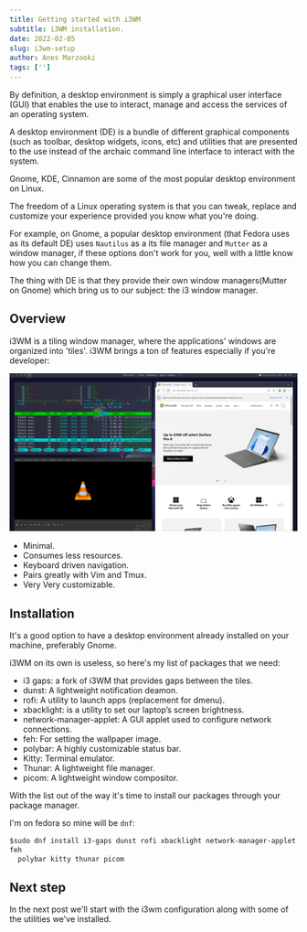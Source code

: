 ```yaml
---
title: Getting started with i3WM
subtitle: i3WM installation.
date: 2022-02-05
slug: i3wm-setup
author: Anes Marzooki
tags: ['']
---
```


By definition, a desktop environment is simply a graphical user interface (GUI)
that enables the use to interact, manage and access the services of an
operating system.

A desktop environment (DE) is a bundle of different graphical components (such
as toolbar, desktop widgets, icons, etc) and utilities that are presented to
the use instead of the archaic command line interface to interact with the system.

Gnome, KDE, Cinnamon are some of the most popular desktop environment on Linux.

The freedom of a Linux operating system is that you can tweak, replace and
customize your experience provided you know what you're doing.

For example, on Gnome, a popular desktop environment (that Fedora uses as its
default DE) uses `Nautilus` as a its file manager and `Mutter` as a window
manager, if these options don't work for you, well with a little know how you
can change them.

The thing with DE is that they provide their own window managers(Mutter on
Gnome) which bring us to our subject: the i3 window manager.

## Overview

i3WM is a tiling window manager, where the applications' windows are organized into 'tiles'.
i3WM brings a ton of features especially if you're developer:

![i3wm tiles](./i3wm.png)

- Minimal.
- Consumes less resources.
- Keyboard driven navigation.
- Pairs greatly with Vim and Tmux.
- Very Very customizable.

## Installation

It's a good option to have a desktop environment already installed on your
machine, preferably Gnome.

i3WM on its own is useless, so here's my list of packages that we need:

- i3 gaps: a fork of i3WM that provides gaps between the tiles.
- dunst: A lightweight notification deamon.
- rofi: A utility to launch apps (replacement for dmenu).
- xbacklight: is a utility to set our laptop’s screen brightness.
- network-manager-applet: A GUI applet used to configure network connections.
- feh: For setting the wallpaper image.
- polybar: A highly customizable status bar.
- Kitty: Terminal emulator.
- Thunar: A lightweight file manager.
- picom: A lightweight window compositor.

With the list out of the way it's time to install our packages through your
package manager.

I'm on fedora so mine will be `dnf`:

```
$sudo dnf install i3-gaps dunst rofi xbacklight network-manager-applet feh
  polybar kitty thunar picom
```

## Next step

In the next post we'll start with the i3wm configuration along with some of the
utilities we've installed.
